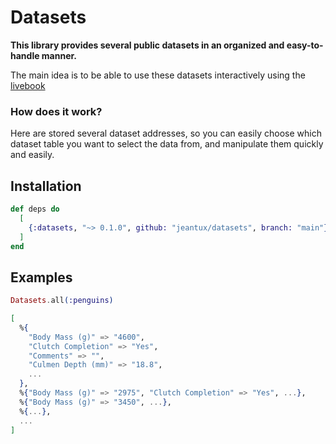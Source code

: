 # Datasets

**This library provides several public datasets in an organized and easy-to-handle manner.**

The main idea is to be able to use these datasets interactively using the [livebook](https://livebook.dev)

### How does it work?

Here are stored several dataset addresses, so you can easily choose which dataset table you want to select the data from, and manipulate them quickly and easily.

## Installation

```elixir
def deps do
  [
    {:datasets, "~> 0.1.0", github: "jeantux/datasets", branch: "main"}
  ]
end
```
## Examples

```elixir
Datasets.all(:penguins)

[
  %{
    "Body Mass (g)" => "4600",
    "Clutch Completion" => "Yes",
    "Comments" => "",
    "Culmen Depth (mm)" => "18.8",
    ...
  },
  %{"Body Mass (g)" => "2975", "Clutch Completion" => "Yes", ...},
  %{"Body Mass (g)" => "3450", ...},
  %{...},
  ...
]
```
